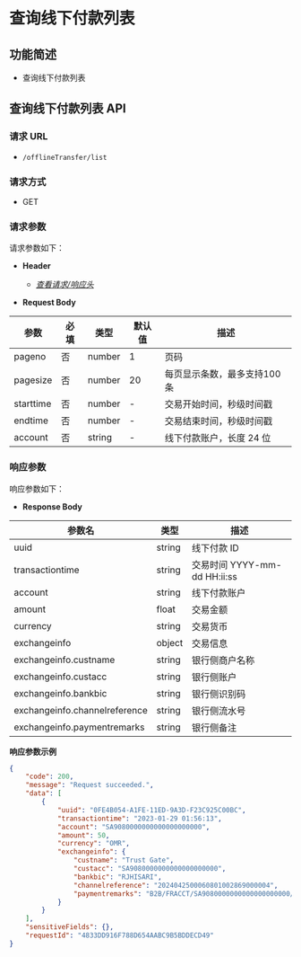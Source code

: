 # 查询线下付款列表

## 功能简述

- 查询线下付款列表

## 查询线下付款列表 API

### 请求 URL

- `/offlineTransfer/list`

### 请求方式

- GET

### 请求参数

请求参数如下：

- **Header**

  - [_查看请求/响应头_](/zh/payoutApi/apiRule/header)

- **Request Body**

| **参数**  | **必填** | **类型** | **默认值** | **描述**                    |
| --------- | -------- | -------- | ---------- | --------------------------- |
| pageno    | 否       | number   | 1          | 页码                        |
| pagesize  | 否       | number   | 20         | 每页显示条数，最多支持100条 |
| starttime | 否       | number   | -          | 交易开始时间，秒级时间戳    |
| endtime   | 否       | number   | -          | 交易结束时间，秒级时间戳    |
| account   | 否       | string   | -          | 线下付款账户，长度 24 位    |

### 响应参数

响应参数如下：

- **Response Body**

| **参数名**                    | **类型** | **描述**                     |
| ----------------------------- | -------- | ---------------------------- |
| uuid                          | string   | 线下付款 ID                  |
| transactiontime               | string   | 交易时间 YYYY-mm-dd HH:ii:ss |
| account                       | string   | 线下付款账户                 |
| amount                        | float    | 交易金额                     |
| currency                      | string   | 交易货币                     |
| exchangeinfo                  | object   | 交易信息                     |
| exchangeinfo.custname         | string   | 银行侧商户名称               |
| exchangeinfo.custacc          | string   | 银行侧账户                   |
| exchangeinfo.bankbic          | string   | 银行侧识别码                 |
| exchangeinfo.channelreference | string   | 银行侧流水号                 |
| exchangeinfo.paymentremarks   | string   | 银行侧备注                   |


**响应参数示例**

```json
{
    "code": 200,
    "message": "Request succeeded.",
    "data": [
        {
            "uuid": "0FE4B054-A1FE-11ED-9A3D-F23C925C00BC",
            "transactiontime": "2023-01-29 01:56:13",
            "account": "SA9080000000000000000000",
            "amount": 50,
            "currency": "OMR",
            "exchangeinfo": {
                "custname": "Trust Gate",
                "custacc": "SA9080000000000000000000",
                "bankbic": "RJHISARI",
                "channelreference": "2024042500060801002869000004",
                "paymentremarks": "B2B/FRACCT/SA9080000000000000000000/Trust Gate/B2B"
            }
        }
    ],
    "sensitiveFields": {},
    "requestId": "4833DD916F788D654AABC9B5BDDECD49"
}
```